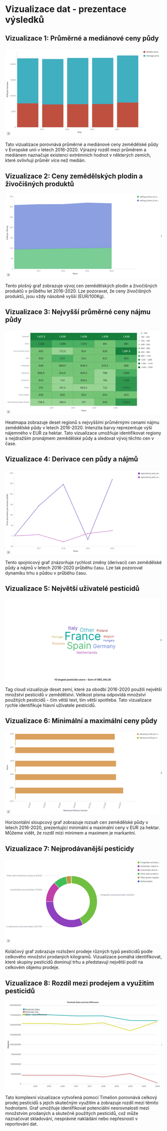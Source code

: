 # Vizualizace dat - prezentace výsledků

## Vizualizace 1: Průměrné a mediánové ceny půdy

![Average/median land prices](vis1_average_median_land_prices.png)

Tato vizualizace porovnává průměrné a mediánové ceny zemědělské půdy v Evropské unii v letech 2016-2020. Výrazný rozdíl mezi průměrem a mediánem naznačuje existenci extrémních hodnot v některých zemích, které ovlivňují průměr více než medián.

## Vizualizace 2: Ceny zemědělských plodin a živočišných produktů

![Crop and animal products prices](vis2_crop_and_animal_products_prices.png)

Tento plošný graf zobrazuje vývoj cen zemědělských plodin a živočišných produktů v průběhu let 2016-2020. Lze pozoravat, že ceny živočišných produktů, jsou vždy násobně vyšší (EUR/100Kg).

## Vizualizace 3: Nejvyšší průměrné ceny nájmu půdy

![Highest average land rent prices](vis3_highest_average_land_rent_prices.png)

Heatmapa zobrazuje deset regionů s nejvyššími průměrnými cenami nájmu zemědělské půdy v letech 2016-2020. Intenzita barvy reprezentuje výši nájemného v EUR za hektar. Tato vizualizace umožňuje identifikovat regiony s nejdražším pronájmem zemědělské půdy a sledovat vývoj těchto cen v čase.

## Vizualizace 4: Derivace cen půdy a nájmů

![Land price and rent derivative](vis4_land_price_and_rent_derivative.png)

Tento spojnicový graf znázorňuje rychlost změny (derivaci) cen zemědělské půdy a nájmů v letech 2016-2020 průběhu času. Lze tak pozorovat dynamiku trhu s půdou v průběhu času.

## Vizualizace 5: Největší uživatelé pesticidů

![Largest pesticide users](vis5_largest_pesticide_users.png)

Tag cloud vizualizuje deset zemí, které za obodbí 2016-2020 použili největší množství pesticidů v zemědělství. Velikost písma odpovídá množství použitých pesticidů - čím větší text, tím větší spotřeba. Tato vizualizace rychle identifikuje hlavní uživatele pesticidů.

## Vizualizace 6: Minimální a maximální ceny půdy

![Min/Max land prices](vis6_min_max_land_prices.png)

Horizontální sloupcový graf zobrazuje rozsah cen zemědělské půdy v letech 2016-2020, prezentující minimální a maximální ceny v EUR za hektar. Můžeme vidět, že rozdíl mizi minimem a maximem je markantní.

## Vizualizace 7: Nejprodávanější pesticidy

![Most sold pesticids](vis7_most_sold_pesticids.png)

Koláčový graf zobrazuje rozložení prodeje různých typů pesticidů podle celkového množství prodaných kilogramů. Vizualizace pomáhá identifikovat, které skupiny pesticidů dominují trhu a představují největší podíl na celkovém objemu prodeje.

## Vizualizace 8: Rozdíl mezi prodejem a využitím pesticidů

![Pesticide sales and use difference](vis8_pesticide_sales_and_use_difference.png)

Tato komplexní vizualizace vytvořená pomocí Timelion porovnává celkový prodej pesticidů s jejich skutečným využitím a zobrazuje rozdíl mezi těmito hodnotami. Graf umožňuje identifikovat potenciální nesrovnalosti mezi množstvím prodaných a skutečně použitých pesticidů, což může naznačovat skladování, nesprávné nakládání nebo nepřesnosti v reportování dat.